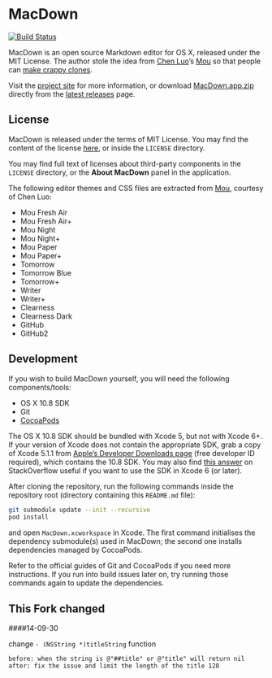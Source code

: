 # MacDown

[![Build Status](https://travis-ci.org/uranusjr/macdown.svg?branch=master)](https://travis-ci.org/uranusjr/macdown)

MacDown is an open source Markdown editor for OS X, released under the MIT License. The author stole the idea from [Chen Luo](https://twitter.com/chenluois)’s [Mou](http://mouapp.com) so that people can [make crappy clones](https://twitter.com/remaerd/status/484914820408279040).

Visit the [project site](http://macdown.uranusjr.com/) for more information, or download [MacDown.app.zip](http://macdown.uranusjr.com/download/latest/) directly from the [latest releases](https://github.com/uranusjr/macdown/releases/latest) page.

## License

MacDown is released under the terms of MIT License. You may find the content of the license [here](http://opensource.org/licenses/MIT), or inside the `LICENSE` directory.

You may find full text of licenses about third-party components in the `LICENSE` directory, or the **About MacDown** panel in the application.

The following editor themes and CSS files are extracted from [Mou](http://mouapp.com), courtesy of Chen Luo:

* Mou Fresh Air
* Mou Fresh Air+
* Mou Night
* Mou Night+
* Mou Paper
* Mou Paper+
* Tomorrow
* Tomorrow Blue
* Tomorrow+
* Writer
* Writer+
* Clearness
* Clearness Dark
* GitHub
* GitHub2

## Development

If you wish to build MacDown yourself, you will need the following components/tools:

* OS X 10.8 SDK
* Git
* [CocoaPods](http://cocoapods.org)

The OS X 10.8 SDK should be bundled with Xcode 5, but not with Xcode 6+. If your version of Xcode does not contain the appropriate SDK, grab a copy of Xcode 5.1.1 from [Apple’s Developer Downloads page](https://developer.apple.com/downloads/index.action) (free developer ID required), which contains the 10.8 SDK. You may also find [this answer](http://stackoverflow.com/a/11424966/1376863) on StackOverflow useful if you want to use the SDK in Xcode 6 (or later).

After cloning the repository, run the following commands inside the repository root (directory containing this `README.md` file):

```bash
git submodule update --init --recursive
pod install
```

and open `MacDown.xcworkspace` in Xcode. The first command initialises the dependency submodule(s) used in MacDown; the second one installs dependencies managed by CocoaPods.

Refer to the official guides of Git and CocoaPods if you need more instructions. If you run into build issues later on, try running those commands again to update the dependencies.


## This Fork changed

####14-09-30

change `- (NSString *)titleString` function

	before: when the string is @"##title" or @"title" will return nil
	after: fix the issue and limit the length of the title 128